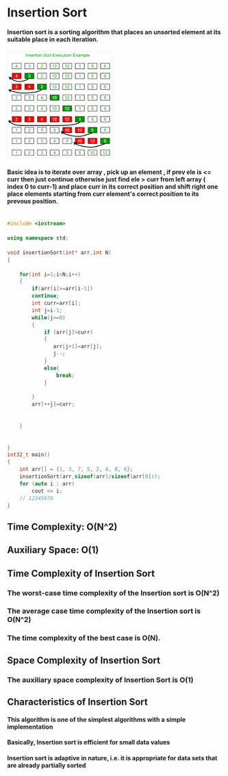 # Insertion Sort
#### Insertion sort is a sorting algorithm that places an unsorted element at its suitable place in each iteration.

![Alt text](image1.png)


#### Basic idea is to iterate over array , pick up  an element , if prev ele is <= curr then just continue otherwise just find ele > curr from left array ( index 0 to curr-1) and place curr in its correct position and shift right one place elements starting from curr element's correct position to its prevous position.
```C++

#include <iostream>

using namespace std;

void insertionSort(int* arr,int N)
{   
    
    for(int i=1;i<N;i++)
    {   
        if(arr[i]>=arr[i-1])
        continue;
        int curr=arr[i];
        int j=i-1;
        while(j>=0)
        {
            if (arr[j]>curr)
            {
               arr[j+1]=arr[j];
               j--;
            }
            else{
                break;
            }
            
        }
        arr[++j]=curr;

        
    }


}
int32_t main()
{
    int arr[] = {1, 3, 7, 5, 2, 4, 8, 6};
    insertionSort(arr,sizeof(arr)/sizeof(arr[0]));
    for (auto i : arr)
        cout << i;
    // 12345678
}


```


## Time Complexity: O(N^2) 
## Auxiliary Space: O(1)

## Time Complexity of Insertion Sort
### The worst-case time complexity of the Insertion sort is O(N^2)
### The average case time complexity of the Insertion sort is O(N^2)
### The time complexity of the best case is O(N).
## Space Complexity of Insertion Sort
### The auxiliary space complexity of Insertion Sort is O(1)

## Characteristics of Insertion Sort
#### This algorithm is one of the simplest algorithms with a simple implementation
#### Basically, Insertion sort is efficient for small data values
#### Insertion sort is adaptive in nature, i.e. it is  appropriate for data sets that are already partially sorted